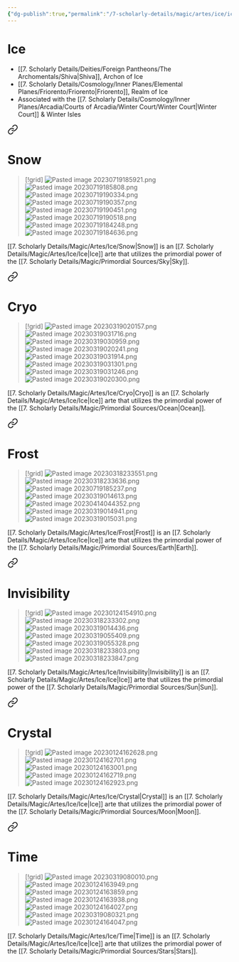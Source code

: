 ```yaml
---
{"dg-publish":true,"permalink":"/7-scholarly-details/magic/artes/ice/ice/","noteIcon":""}
---
```


# Ice

- [[7. Scholarly Details/Deities/Foreign Pantheons/The Archomentals/Shiva\|Shiva]], Archon of Ice 
- [[7. Scholarly Details/Cosmology/Inner Planes/Elemental Planes/Friorento/Friorento\|Friorento]], Realm of Ice 
- Associated with the [[7. Scholarly Details/Cosmology/Inner Planes/Arcadia/Courts of Arcadia/Winter Court/Winter Court\|Winter Court]] & Winter Isles 


<div class="transclusion internal-embed is-loaded"><a class="markdown-embed-link" href="/7-scholarly-details/magic/artes/ice/snow/" aria-label="Open link"><svg xmlns="http://www.w3.org/2000/svg" width="24" height="24" viewBox="0 0 24 24" fill="none" stroke="currentColor" stroke-width="2" stroke-linecap="round" stroke-linejoin="round" class="svg-icon lucide-link"><path d="M10 13a5 5 0 0 0 7.54.54l3-3a5 5 0 0 0-7.07-7.07l-1.72 1.71"></path><path d="M14 11a5 5 0 0 0-7.54-.54l-3 3a5 5 0 0 0 7.07 7.07l1.71-1.71"></path></svg></a><div class="markdown-embed">




# Snow

>[!grid]
>![Pasted image 20230719185921.png](/img/user/x.%20Assets/Attachments/Pasted%20image%2020230719185921.png)
>![Pasted image 20230719185808.png](/img/user/x.%20Assets/Attachments/Pasted%20image%2020230719185808.png)
>![Pasted image 20230719190334.png](/img/user/x.%20Assets/Attachments/Pasted%20image%2020230719190334.png)
>![Pasted image 20230719190357.png](/img/user/x.%20Assets/Attachments/Pasted%20image%2020230719190357.png)
>![Pasted image 20230719190451.png](/img/user/x.%20Assets/Attachments/Pasted%20image%2020230719190451.png)
>![Pasted image 20230719190518.png](/img/user/x.%20Assets/Attachments/Pasted%20image%2020230719190518.png)
>![Pasted image 20230719184248.png](/img/user/x.%20Assets/Attachments/Pasted%20image%2020230719184248.png)
>![Pasted image 20230719184636.png](/img/user/x.%20Assets/Attachments/Pasted%20image%2020230719184636.png)

[[7. Scholarly Details/Magic/Artes/Ice/Snow\|Snow]] is an [[7. Scholarly Details/Magic/Artes/Ice/Ice\|Ice]] arte that utilizes the primordial power of the [[7. Scholarly Details/Magic/Primordial Sources/Sky\|Sky]].

</div></div>



<div class="transclusion internal-embed is-loaded"><a class="markdown-embed-link" href="/7-scholarly-details/magic/artes/ice/cryo/" aria-label="Open link"><svg xmlns="http://www.w3.org/2000/svg" width="24" height="24" viewBox="0 0 24 24" fill="none" stroke="currentColor" stroke-width="2" stroke-linecap="round" stroke-linejoin="round" class="svg-icon lucide-link"><path d="M10 13a5 5 0 0 0 7.54.54l3-3a5 5 0 0 0-7.07-7.07l-1.72 1.71"></path><path d="M14 11a5 5 0 0 0-7.54-.54l-3 3a5 5 0 0 0 7.07 7.07l1.71-1.71"></path></svg></a><div class="markdown-embed">




# Cryo

>[!grid]
>![Pasted image 20230319020157.png](/img/user/x.%20Assets/Attachments/Pasted%20image%2020230319020157.png)
>![Pasted image 20230319031716.png](/img/user/x.%20Assets/Attachments/Pasted%20image%2020230319031716.png)
>![Pasted image 20230319030959.png](/img/user/x.%20Assets/Attachments/Pasted%20image%2020230319030959.png)
>![Pasted image 20230319020241.png](/img/user/x.%20Assets/Attachments/Pasted%20image%2020230319020241.png)
>![Pasted image 20230319031914.png](/img/user/x.%20Assets/Attachments/Pasted%20image%2020230319031914.png)
>![Pasted image 20230319031301.png](/img/user/x.%20Assets/Attachments/Pasted%20image%2020230319031301.png)
>![Pasted image 20230319031246.png](/img/user/x.%20Assets/Attachments/Pasted%20image%2020230319031246.png)
>![Pasted image 20230319020300.png](/img/user/x.%20Assets/Attachments/Pasted%20image%2020230319020300.png)

[[7. Scholarly Details/Magic/Artes/Ice/Cryo\|Cryo]] is an [[7. Scholarly Details/Magic/Artes/Ice/Ice\|Ice]] arte that utilizes the primordial power of the [[7. Scholarly Details/Magic/Primordial Sources/Ocean\|Ocean]]. 

</div></div>



<div class="transclusion internal-embed is-loaded"><a class="markdown-embed-link" href="/7-scholarly-details/magic/artes/ice/frost/" aria-label="Open link"><svg xmlns="http://www.w3.org/2000/svg" width="24" height="24" viewBox="0 0 24 24" fill="none" stroke="currentColor" stroke-width="2" stroke-linecap="round" stroke-linejoin="round" class="svg-icon lucide-link"><path d="M10 13a5 5 0 0 0 7.54.54l3-3a5 5 0 0 0-7.07-7.07l-1.72 1.71"></path><path d="M14 11a5 5 0 0 0-7.54-.54l-3 3a5 5 0 0 0 7.07 7.07l1.71-1.71"></path></svg></a><div class="markdown-embed">




# Frost

>[!grid]
>![Pasted image 20230318233551.png](/img/user/x.%20Assets/Attachments/Pasted%20image%2020230318233551.png)
>![Pasted image 20230318233636.png](/img/user/x.%20Assets/Attachments/Pasted%20image%2020230318233636.png)
![Pasted image 20230719185237.png](/img/user/x.%20Assets/Attachments/Pasted%20image%2020230719185237.png)
>![Pasted image 20230319014613.png](/img/user/x.%20Assets/Attachments/Pasted%20image%2020230319014613.png)
>![Pasted image 20230414044352.png](/img/user/x.%20Assets/Attachments/Pasted%20image%2020230414044352.png)
>![Pasted image 20230319014941.png](/img/user/x.%20Assets/Attachments/Pasted%20image%2020230319014941.png)
>![Pasted image 20230319015031.png](/img/user/x.%20Assets/Attachments/Pasted%20image%2020230319015031.png)

[[7. Scholarly Details/Magic/Artes/Ice/Frost\|Frost]] is an [[7. Scholarly Details/Magic/Artes/Ice/Ice\|Ice]] arte that utilizes the primordial power of the [[7. Scholarly Details/Magic/Primordial Sources/Earth\|Earth]].

</div></div>



<div class="transclusion internal-embed is-loaded"><a class="markdown-embed-link" href="/7-scholarly-details/magic/artes/ice/invisibility/" aria-label="Open link"><svg xmlns="http://www.w3.org/2000/svg" width="24" height="24" viewBox="0 0 24 24" fill="none" stroke="currentColor" stroke-width="2" stroke-linecap="round" stroke-linejoin="round" class="svg-icon lucide-link"><path d="M10 13a5 5 0 0 0 7.54.54l3-3a5 5 0 0 0-7.07-7.07l-1.72 1.71"></path><path d="M14 11a5 5 0 0 0-7.54-.54l-3 3a5 5 0 0 0 7.07 7.07l1.71-1.71"></path></svg></a><div class="markdown-embed">




# Invisibility

>[!grid]
>![Pasted image 20230124154910.png](/img/user/x.%20Assets/Attachments/Pasted%20image%2020230124154910.png)
>![Pasted image 20230318233302.png](/img/user/x.%20Assets/Attachments/Pasted%20image%2020230318233302.png)
>![Pasted image 20230319014436.png](/img/user/x.%20Assets/Attachments/Pasted%20image%2020230319014436.png)
>![Pasted image 20230319055409.png](/img/user/x.%20Assets/Attachments/Pasted%20image%2020230319055409.png)
>![Pasted image 20230319055328.png](/img/user/x.%20Assets/Attachments/Pasted%20image%2020230319055328.png)
>![Pasted image 20230318233803.png](/img/user/x.%20Assets/Attachments/Pasted%20image%2020230318233803.png)
>![Pasted image 20230318233847.png](/img/user/x.%20Assets/Attachments/Pasted%20image%2020230318233847.png)

[[7. Scholarly Details/Magic/Artes/Ice/Invisibility\|Invisibility]] is an [[7. Scholarly Details/Magic/Artes/Ice/Ice\|Ice]] arte that utilizes the primordial power of the [[7. Scholarly Details/Magic/Primordial Sources/Sun\|Sun]]. 

</div></div>



<div class="transclusion internal-embed is-loaded"><a class="markdown-embed-link" href="/7-scholarly-details/magic/artes/ice/crystal/" aria-label="Open link"><svg xmlns="http://www.w3.org/2000/svg" width="24" height="24" viewBox="0 0 24 24" fill="none" stroke="currentColor" stroke-width="2" stroke-linecap="round" stroke-linejoin="round" class="svg-icon lucide-link"><path d="M10 13a5 5 0 0 0 7.54.54l3-3a5 5 0 0 0-7.07-7.07l-1.72 1.71"></path><path d="M14 11a5 5 0 0 0-7.54-.54l-3 3a5 5 0 0 0 7.07 7.07l1.71-1.71"></path></svg></a><div class="markdown-embed">




# Crystal

>[!grid]
![Pasted image 20230124162628.png](/img/user/x.%20Assets/Attachments/Pasted%20image%2020230124162628.png)
![Pasted image 20230124162701.png](/img/user/x.%20Assets/Attachments/Pasted%20image%2020230124162701.png)
![Pasted image 20230124163001.png](/img/user/x.%20Assets/Attachments/Pasted%20image%2020230124163001.png)
![Pasted image 20230124162719.png](/img/user/x.%20Assets/Attachments/Pasted%20image%2020230124162719.png)
![Pasted image 20230124162923.png](/img/user/x.%20Assets/Attachments/Pasted%20image%2020230124162923.png)

[[7. Scholarly Details/Magic/Artes/Ice/Crystal\|Crystal]] is an [[7. Scholarly Details/Magic/Artes/Ice/Ice\|Ice]] arte that utilizes the primordial power of the [[7. Scholarly Details/Magic/Primordial Sources/Moon\|Moon]].

</div></div>



<div class="transclusion internal-embed is-loaded"><a class="markdown-embed-link" href="/7-scholarly-details/magic/artes/ice/time/" aria-label="Open link"><svg xmlns="http://www.w3.org/2000/svg" width="24" height="24" viewBox="0 0 24 24" fill="none" stroke="currentColor" stroke-width="2" stroke-linecap="round" stroke-linejoin="round" class="svg-icon lucide-link"><path d="M10 13a5 5 0 0 0 7.54.54l3-3a5 5 0 0 0-7.07-7.07l-1.72 1.71"></path><path d="M14 11a5 5 0 0 0-7.54-.54l-3 3a5 5 0 0 0 7.07 7.07l1.71-1.71"></path></svg></a><div class="markdown-embed">




# Time

>[!grid]
>![Pasted image 20230319080010.png](/img/user/x.%20Assets/Attachments/Pasted%20image%2020230319080010.png)
>![Pasted image 20230124163949.png](/img/user/x.%20Assets/Attachments/Pasted%20image%2020230124163949.png)
>![Pasted image 20230124163859.png](/img/user/x.%20Assets/Attachments/Pasted%20image%2020230124163859.png)
>![Pasted image 20230124163938.png](/img/user/x.%20Assets/Attachments/Pasted%20image%2020230124163938.png)
>![Pasted image 20230124164027.png](/img/user/x.%20Assets/Attachments/Pasted%20image%2020230124164027.png)
>![Pasted image 20230319080321.png](/img/user/x.%20Assets/Attachments/Pasted%20image%2020230319080321.png)
>![Pasted image 20230124164047.png](/img/user/x.%20Assets/Attachments/Pasted%20image%2020230124164047.png)

[[7. Scholarly Details/Magic/Artes/Ice/Time\|Time]] is an [[7. Scholarly Details/Magic/Artes/Ice/Ice\|Ice]] arte that utilizes the primordial power of the [[7. Scholarly Details/Magic/Primordial Sources/Stars\|Stars]]. 

</div></div>

